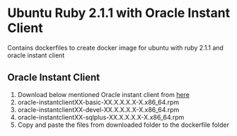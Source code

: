 # Ubuntu Ruby 2.1.1 with Oracle Instant Client
Contains dockerfiles to create docker image for ubuntu with ruby 2.1.1 and oracle instant client

## Oracle Instant Client

1. Download below mentioned Oracle instant client from [here](http://www.oracle.com/technetwork/database/features/instant-client/index-097480.html)
  1. oracle-instantclientXX-basic-XX.X.X.X.X-X.x86_64.rpm
  2. oracle-instantclientXX-devel-XX.X.X.X.X-X.x86_64.rpm
  3. oracle-instantclientXX-sqlplus-XX.X.X.X.X-X.x86_64.rpm
2. Copy and paste the files from downloaded folder to the dockerfile folder
